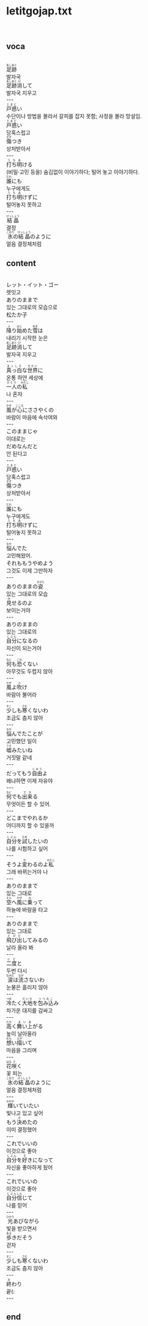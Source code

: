 <h1>letitgojap.txt</h1><br>
<h2>voca</h2><br>
<Ruby>足跡<rt>あしあと</rt></Ruby><br>
발자국<br>
<Ruby>足跡<rt>あしあと</rt></Ruby><Ruby>消<rt>け</rt></Ruby>して<br>
발자국 지우고<br>
---<br>
<Ruby>戸惑<rt>とまど</rt></Ruby>い<br>
수단이나 방법을 몰라서 갈피를 잡지 못함; 사정을 몰라 망설임.<br>
<Ruby>戸惑<rt>とまど</rt></Ruby>い<br>
당혹스럽고<br>
<Ruby>傷<rt>きず</rt></Ruby>つき<br>
상처받아서<br>
---<br>
<Ruby>打ち明<rt>うちあ</rt></Ruby>ける<br>
(비밀·고민 등을) 숨김없이 이야기하다; 털어 놓고 이야기하다.<br>
<Ruby>誰<rt>だれ</rt></Ruby>にも<br>
누구에게도<br>
<Ruby>打ち明<rt>うちあ</rt></Ruby>けずに<br>
털어놓지 못하고<br>
---<br>
<Ruby>結晶<rt>けっしょう</rt></Ruby><br>
결정<br>
<Ruby>氷<rt>こおり</rt></Ruby>の<Ruby>結晶<rt>けっしょう</rt></Ruby>のように<br>
얼음 결정체처럼<br>
<h2>content</h2><br>
レット・イット・ゴー<br>
렛잇고<br>
ありのままで<br>
있는 그대로의 모습으로<br>
松たか子<br>
---<br>
<Ruby>降<rt>ふ</rt></Ruby>り<Ruby>始<rt>はじ</rt></Ruby>めた<Ruby>雪<rt>ゆき</rt></Ruby>は<br>
내리기 시작한 눈은<br>
<Ruby>足跡<rt>あしあと</rt></Ruby><Ruby>消<rt>け</rt></Ruby>して<br>
발자국 지우고<br>
---<br>
<Ruby>真っ白<rt>まっしろ</rt></Ruby>な<Ruby>世界<rt>せかい</rt></Ruby>に<br>
온통 하얀 세상에<br>
<Ruby>一人<rt>ひとり</rt></Ruby>の<Ruby>私<rt>わたし</rt></Ruby><br>
나 혼자<br>
---<br>
<Ruby>風<rt>かぜ</rt></Ruby>が<Ruby>心<rt>こころ</rt></Ruby>にささやくの<br>
바람이 마음에 속삭여와<br>
---<br>
このままじゃ<br>
이대로는<br>
だめなんだと<br>
안 된다고<br>
---<br>
<Ruby>戸惑<rt>とまど</rt></Ruby>い<br>
당혹스럽고<br>
<Ruby>傷<rt>きず</rt></Ruby>つき<br>
상처받아서<br>
---<br>
<Ruby>誰<rt>だれ</rt></Ruby>にも<br>
누구에게도<br>
<Ruby>打ち明<rt>うちあ</rt></Ruby>けずに<br>
털어놓지 못하고<br>
---<br>
<Ruby>悩<rt>なや</rt></Ruby>んでた<br>
고민해왔어.<br>
それももうやめよう<br>
그것도 이제 그만하자<br>
---<br>
ありのままの<Ruby>姿<rt>すがた</rt></Ruby><br>
있는 그대로의 모습<br>
<Ruby>見<rt>み</rt></Ruby>せるのよ<br>
보이는거야<br>
---<br>
ありのままの<br>
있는 그대로의<br>
<Ruby>自分<rt>じぶん</rt></Ruby>になるの<br>
자신이 되는거야<br>
---<br>
<Ruby>何<rt>なに</rt></Ruby>も<Ruby>恐<rt>こわ</rt></Ruby>くない<br>
아무것도 두렵지 않아<br>
---<br>
<Ruby>風<rt>かぜ</rt></Ruby>よ<Ruby>吹<rt>ふ</rt></Ruby>け<br>
바람아 불어라<br>
---<br>
<Ruby>少<rt>すこ</rt></Ruby>しも<Ruby>寒<rt>さむ</rt></Ruby>くないわ<br>
조금도 춥지 않아<br>
---<br>
<Ruby>悩<rt>なや</rt></Ruby>んでたことが<br>
고민했던 일이<br>
<Ruby>嘘<rt>うそ</rt></Ruby>みたいね<br>
거짓말 같네<br>
---<br>
だってもう<Ruby>自由<rt>じゆう</rt></Ruby>よ<br>
왜냐하면 이제 자유야<br>
---<br>
<Ruby>何<rt>なに</rt></Ruby>でも<Ruby>出来<rt>でき</rt></Ruby>る<br>
무엇이든 할 수 있어.<br>
---<br>
どこまでやれるか<br>
어디까지 할 수 있을까<br>
---<br>
<Ruby>自分<rt>じぶん</rt></Ruby>を<Ruby>試<rt>ため</rt></Ruby>したいの<br>
나를 시험하고 싶어<br>
---<br>
そうよ<Ruby>変<rt>か</rt></Ruby>わるのよ<Ruby>私<rt>わたし</rt></Ruby><br>
그래 바뀌는거야 나<br>
---<br>
ありのままで<br>
있는 그대로<br>
<Ruby>空<rt>そら</rt></Ruby>へ<Ruby>風<rt>かぜ</rt></Ruby>に<Ruby>乗<rt>の</rt></Ruby>って<br>
하늘에 바람을 타고<br>
---<br>
ありのままで<br>
있는 그대로<br>
<Ruby>飛び出<rt>とびだ</rt></Ruby>してみるの<br>
날라 올라 봐<br>
---<br>
<Ruby>二度<rt>にど</rt></Ruby>と<br>
두번 다시<br>
<Ruby>涙<rt>なみだ</rt></Ruby>は<Ruby>流<rt>なが</rt></Ruby>さないわ<br>
눈물은 흘리지 않아<br>
---<br>
<Ruby>冷<rt>つめ</rt></Ruby>たく<Ruby>大地<rt>だいち</rt></Ruby>を<Ruby>包み込<rt>つつみこ</rt></Ruby>み<br>
차가운 대지를 감싸고<br>
---<br>
<Ruby>高<rt>たか</rt></Ruby>く<Ruby>舞い上<rt>まいあ</rt></Ruby>がる<br>
높이 날아올라<br>
<Ruby>想<rt>おも</rt></Ruby>い<Ruby>描<rt>えが</rt></Ruby>いて<br>
마음을 그리며<br>
---<br>
<Ruby>花<rt>はな</rt></Ruby><Ruby>咲<rt>さ</rt></Ruby>く<br>
꽃 피는<br>
<Ruby>氷<rt>こおり</rt></Ruby>の<Ruby>結晶<rt>けっしょう</rt></Ruby>のように<br>
얼음 결정체처럼<br>
---<br>
<Ruby>輝<rt>かがや</rt></Ruby>いていたい<br>
빛나고 있고 싶어<br>
もう<Ruby>決<rt>き</rt></Ruby>めたの<br>
이미 결정했어<br>
---<br>
これでいいの<br>
이것으로 좋아<br>
<Ruby>自分<rt>じぶん</rt></Ruby>を<Ruby>好<rt>す</rt></Ruby>きになって<br>
자신을 좋아하게 됬어<br>
---<br>
これでいいの<br>
이것으로 좋아<br>
<Ruby>自分<rt>じぶん</rt></Ruby><Ruby>信<rt>しん</rt></Ruby>じて<br>
나를 믿어<br>
---<br>
<Ruby>光<rt>ひかり</rt></Ruby>あびながら<br>
빛을 받으면서<br>
<Ruby>歩<rt>ある</rt></Ruby>きだそう<br>
걷자<br>
---<br>
<Ruby>少<rt>すこ</rt></Ruby>しも<Ruby>寒<rt>さむ</rt></Ruby>くないわ<br>
조금도 춥지 않아<br>
---<br>
<ruby>終<rt>お</rt></ruby>わり<br>
끝(:<br>
---<br>
<h2>end</h2><br>
